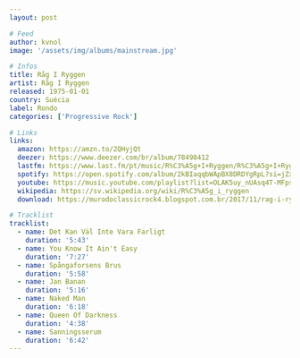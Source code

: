 ```yaml
---
layout: post

# Feed
author: kvnol
image: '/assets/img/albums/mainstream.jpg'

# Infos
title: Råg I Ryggen
artist: Råg I Ryggen
released: 1975-01-01
country: Suécia
label: Rondo
categories: ['Progressive Rock']

# Links
links:
  amazon: https://amzn.to/2QHyjQt
  deezer: https://www.deezer.com/br/album/78498412
  lastfm: https://www.last.fm/pt/music/R%C3%A5g+I+Ryggen/R%C3%A5g+I+Ryggen
  spotify: https://open.spotify.com/album/2kBIaqqbWApBX8DRDYgRpL?si=jZxlLGSmRt-Uvz385gGAug
  youtube: https://music.youtube.com/playlist?list=OLAK5uy_nUAsq4T-MFpsQ_XlhOOQk7GH2JeMMKS8Y
  wikipedia: https://sv.wikipedia.org/wiki/R%C3%A5g_i_ryggen
  download: https://murodoclassicrock4.blogspot.com.br/2017/11/rag-i-ryggen-1975.html

# Tracklist
tracklist:
  - name: Det Kan Väl Inte Vara Farligt
    duration: '5:43'
  - name: You Know It Ain't Easy
    duration: '7:27'
  - name: Spångaforsens Brus
    duration: '5:58'
  - name: Jan Banan
    duration: '5:16'
  - name: Naked Man
    duration: '6:18'
  - name: Queen Of Darkness
    duration: '4:38'
  - name: Sanningsserum
    duration: '6:42'
---
```

